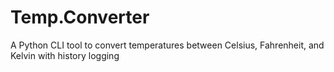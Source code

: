# Temp.Converter
A Python CLI tool to convert temperatures between Celsius, Fahrenheit, and Kelvin with history logging
